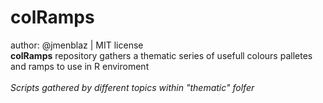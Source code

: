 # colRamps
author: @jmenblaz | MIT license
<br>
<b>colRamps</b> repository gathers a thematic series of usefull colours palletes and ramps to use in R enviroment 
<br>
<br>
<i>Scripts gathered by different topics within "thematic" folfer </i>
